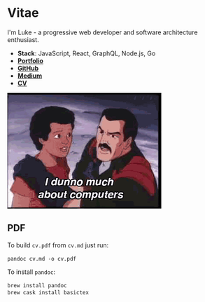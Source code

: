 # Vitae

I'm Luke - a progressive web developer and software architecture enthusiast.

- **Stack**: JavaScript, React, GraphQL, Node.js, Go
- **[Portfolio](https://www.level-out.com/)**
- **[GitHub](https://github.com/lukehedger)**
- **[Medium](https://medium.com/@level_out/)**
- **[CV](cv.md)**

![a CV gif](cv.gif)

## PDF

To build `cv.pdf` from `cv.md` just run:

```
pandoc cv.md -o cv.pdf
```

To install `pandoc`:
```
brew install pandoc
brew cask install basictex
```
